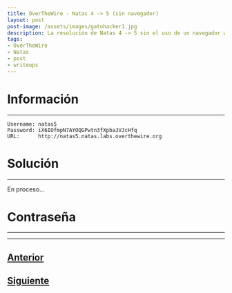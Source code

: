 ```yaml
---
title: OverTheWire - Natas 4 -> 5 (sin navegador)
layout: post
post-image: /assets/images/gatohacker1.jpg 
description: La resolución de Natas 4 -> 5 sin el uso de un navegador web.
tags:
- OverTheWire
- Natas
- post
- writeups
---
```

# Información
---

```
Username: natas5
Password: iX6IOfmpN7AYOQGPwtn3fXpbaJVJcHfq
URL:      http://natas5.natas.labs.overthewire.org
```

# Solución
---

En proceso...

# Contraseña
---


---

## [Anterior](/blog/level-3-4)
## [Siguiente](/blog/level-5-6)